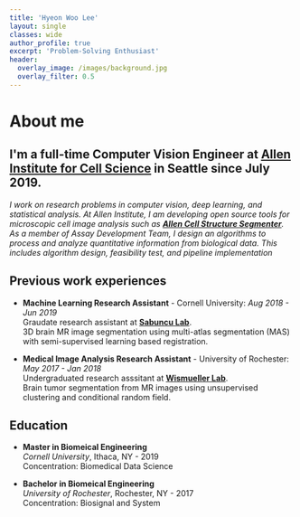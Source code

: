 ```yaml
---
title: 'Hyeon Woo Lee'
layout: single
classes: wide
author_profile: true
excerpt: 'Problem-Solving Enthusiast'
header:
  overlay_image: /images/background.jpg
  overlay_filter: 0.5
---
```


# About me

I'm a full-time **Computer Vision Engineer** at **[Allen Institute for Cell Science](https://alleninstitute.org/what-we-do/cell-science/)** in Seattle since July 2019.
---

*I work on research problems in computer vision, deep learning, and statistical analysis. At Allen Institute, I am developing open source tools for microscopic cell image analysis such as **[Allen Cell Structure Segmenter](https://www.allencell.org/segmenter.html)**. As a member of Assay Development Team, I design an algorithms to process and analyze quantitative information from biological data. This includes algorithm design, feasibility test, and pipeline implementation*

## Previous work experiences

- **Machine Learning Research Assistant** - Cornell University:
  *Aug 2018 - Jun 2019*<br />
  Graudate research assistant at **[Sabuncu Lab](http://sabuncu.engineering.cornell.edu/)**. <br />
  3D brain MR image segmentation using multi-atlas segmentation (MAS) with semi-supervised learning based registration.

- **Medical Image Analysis Research Assistant** - University of Rochester:  
  *May 2017 - Jan 2018*<br />
  Undergraduated research asssitant at **[Wismueller Lab](https://www.urmc.rochester.edu/labs/wismueller.aspx)**. <br />
  Brain tumor segmentation from MR images using unsupervised clustering and conditional random field. 

## Education

- **Master in Biomeical Engineering**<br />
    *Cornell University*, Ithaca, NY - 2019 <br />
    Concentration: Biomedical Data Science

- **Bachelor in Biomeical Engineering**<br />
    *University of Rochester*, Rochester, NY - 2017<br />
    Concentration: Biosignal and System